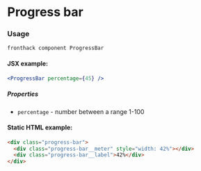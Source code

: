 # Progress bar

### Usage

```
fronthack component ProgressBar
```

#### JSX example:

```jsx
<ProgressBar percentage={45} />
```

##### Properties

* `percentage` - number between a range 1-100


#### Static HTML example:

```html
<div class="progress-bar">
  <div class="progress-bar__meter" style="width: 42%"></div>
  <div class="progress-bar__label">42%</div>
</div>
```